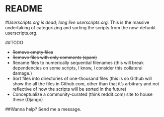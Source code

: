 README
======
#*Userscripts.org is dead; long live userscripts.org.*
This is the massive undertaking of categorizing and sorting the scripts from the now-defunkt userscripts.org.

##TODO
+ ~~Remove empty files~~
+ ~~Remove files with only comments (spam)~~
+ Rename files to numerically sequential filenames (this will break dependencies on some scripts, I know, I consider this collateral damage.)
+ Sort files into directories of one-thousand files (this is so Github will show the all the files in Github.com, other than that it’s arbitrary and not reflective of how the scripts will be sorted in the future)
+ Conceptualize a community-curated (think reddit.com) site to house these (Django)

##Wanna help?
Send me a message.
